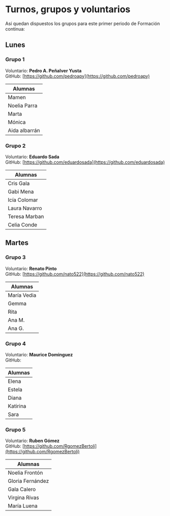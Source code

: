 # Turnos, grupos y voluntarios

Así quedan dispuestos los grupos para este primer periodo de Formación continua:

## Lunes
### Grupo 1
Voluntario: **Pedro A. Peñalver Yusta**  
GitHub: [https://github.com/pedroapy](https://github.com/pedroapy)

| Alumnas |
|--- |
| Mamen |
| Noelia Parra |
| Marta |
| Mónica |
| Aida albarrán |

### Grupo 2
Voluntario: **Eduardo Sada**  
GitHub: [https://github.com/eduardosada](https://github.com/eduardosada)

| Alumnas |
|--- |
| Cris Gala |
| Gabi Mena |
| Icía Colomar |
| Laura Navarro |
| Teresa Marban |
| Celia Conde |

## Martes
### Grupo 3
Voluntario: **Renato Pinto**  
GitHub: [https://github.com/nato522](https://github.com/nato522)

| Alumnas |
|--- |
| María Vedia |
| Gemma |
| Rita |
| Ana M. |
| Ana G. |

### Grupo 4
Voluntario: **Maurice	Dominguez**  
GitHub:

| Alumnas |
|--- |
| Elena |
| Estela |
| Diana |
| Katirina |
| Sara |

### Grupo 5
Voluntario: **Ruben Gómez**  
GitHub: [https://github.com/RgomezBertoli](https://github.com/RgomezBertoli)

| Alumnas |
|--- |
| Noelia Frontón |
| Gloria Fernández |
| Gala Calero |
| Virgina Rivas |
| María Luena |

